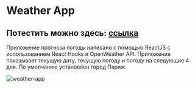 # Weather App
## Потестить можно здесь: [ссылка](https://gazizaa.github.io/react-weather-app/)

Приложение прогноза погоды написано с помощью ReactJS с использованием React Hooks и OpenWeather API. 
Приложение показывает текущую дату, текущую погоду и погоду на следующие 4 дня. По умолчанию установлен город Париж. 



![weather-app](https://user-images.githubusercontent.com/82547298/122826982-3f91a300-d2fd-11eb-97c4-513fa2fd7e7e.png)





